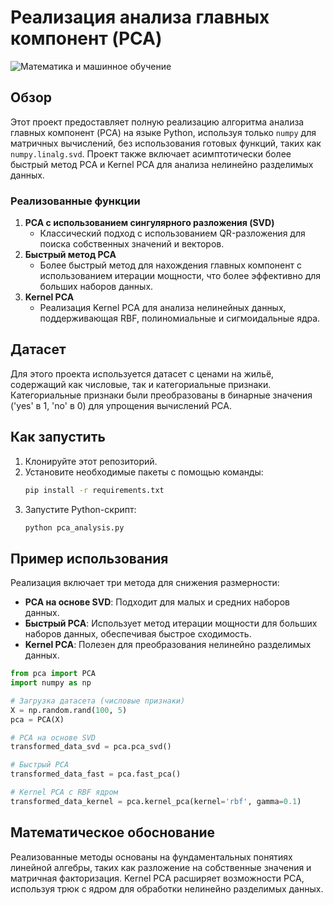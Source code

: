# Реализация анализа главных компонент (PCA)

![Математика и машинное обучение](https://worldskills.mrsu.ru/wp-content/uploads/2021/04/machine-learning-1-scaled-e15925090231641.jpg)
## Обзор
Этот проект предоставляет полную реализацию алгоритма анализа главных компонент (PCA) на языке Python, используя только `numpy` для матричных вычислений, без использования готовых функций, таких как `numpy.linalg.svd`. Проект также включает асимптотически более быстрый метод PCA и Kernel PCA для анализа нелинейно разделимых данных.

### Реализованные функции
1. **PCA с использованием сингулярного разложения (SVD)**
   - Классический подход с использованием QR-разложения для поиска собственных значений и векторов.
2. **Быстрый метод PCA**
   - Более быстрый метод для нахождения главных компонент с использованием итерации мощности, что более эффективно для больших наборов данных.
3. **Kernel PCA**
   - Реализация Kernel PCA для анализа нелинейных данных, поддерживающая RBF, полиномиальные и сигмоидальные ядра.

## Датасет
Для этого проекта используется датасет с ценами на жильё, содержащий как числовые, так и категориальные признаки. Категориальные признаки были преобразованы в бинарные значения ('yes' в 1, 'no' в 0) для упрощения вычислений PCA.

## Как запустить
1. Клонируйте этот репозиторий.
2. Установите необходимые пакеты с помощью команды:
   ```sh
   pip install -r requirements.txt
   ```
3. Запустите Python-скрипт:
   ```sh
   python pca_analysis.py
   ```

## Пример использования
Реализация включает три метода для снижения размерности:
- **PCA на основе SVD**: Подходит для малых и средних наборов данных.
- **Быстрый PCA**: Использует метод итерации мощности для больших наборов данных, обеспечивая быстрое сходимость.
- **Kernel PCA**: Полезен для преобразования нелинейно разделимых данных.

```python
from pca import PCA
import numpy as np

# Загрузка датасета (числовые признаки)
X = np.random.rand(100, 5)
pca = PCA(X)

# PCA на основе SVD
transformed_data_svd = pca.pca_svd()

# Быстрый PCA
transformed_data_fast = pca.fast_pca()

# Kernel PCA с RBF ядром
transformed_data_kernel = pca.kernel_pca(kernel='rbf', gamma=0.1)
```
## Математическое обоснование
Реализованные методы основаны на фундаментальных понятиях линейной алгебры, таких как разложение на собственные значения и матричная факторизация. Kernel PCA расширяет возможности PCA, используя трюк с ядром для обработки нелинейно разделимых данных.


